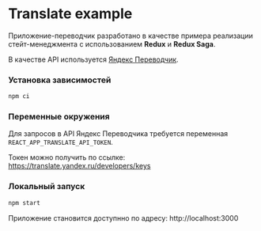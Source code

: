 # Translate example

Приложение-переводчик разработано в качестве примера реализации стейт-менеджмента с использованием **Redux** и **Redux Saga**.

В качестве API используется [Яндекс Переводчик](https://translate.yandex.ru/developers).

### Установка зависимостей
```bash
npm ci
```

### Переменные окружения

Для запросов в API Яндекс Переводчика требуется переменная `REACT_APP_TRANSLATE_API_TOKEN`.

Токен можно получить по ссылке: https://translate.yandex.ru/developers/keys

### Локальный запуск

```bash
npm start
```

Приложение  становится доступнно по адресу: http://localhost:3000
